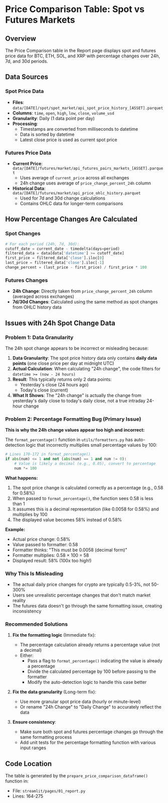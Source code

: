 # Price Comparison Table: Spot vs Futures Markets

## Overview
The Price Comparison table in the Report page displays spot and futures price data for BTC, ETH, SOL, and XRP with percentage changes over 24h, 7d, and 30d periods.

## Data Sources

### Spot Price Data
- **Files**: `data/[DATE]/spot/spot_market/api_spot_price_history_[ASSET].parquet`
- **Columns**: `time`, `open`, `high`, `low`, `close`, `volume_usd`
- **Granularity**: Daily (1 data point per day)
- **Processing**: 
  - Timestamps are converted from milliseconds to datetime
  - Data is sorted by datetime
  - Latest close price is used as current spot price

### Futures Price Data
- **Current Price**: `data/[DATE]/futures/market/api_futures_pairs_markets_[ASSET].parquet`
  - Uses average of `current_price` across all exchanges
  - 24h change uses average of `price_change_percent_24h` column
- **Historical Data**: `data/[DATE]/futures/market/api_price_ohlc_history.parquet`
  - Used for 7d and 30d change calculations
  - Contains OHLC data for longer-term comparisons

## How Percentage Changes Are Calculated

### Spot Changes
```python
# For each period (24h, 7d, 30d):
cutoff_date = current_date - timedelta(days=period)
filtered_data = data[data['datetime'] >= cutoff_date]
first_price = filtered_data['close'].iloc[0]
last_price = filtered_data['close'].iloc[-1]
change_percent = (last_price - first_price) / first_price * 100
```

### Futures Changes
- **24h Change**: Directly taken from `price_change_percent_24h` column (averaged across exchanges)
- **7d/30d Changes**: Calculated using the same method as spot changes from OHLC history data

## Issues with 24h Spot Change Data

### Problem 1: Data Granularity
The 24h spot change appears to be incorrect or misleading because:

1. **Data Granularity**: The spot price history data only contains **daily data points** (one close price per day at midnight UTC)
2. **Actual Calculation**: When calculating "24h change", the code filters for `datetime >= (now - 24 hours)`
3. **Result**: This typically returns only 2 data points:
   - Yesterday's close (24 hours ago)
   - Today's close (current)
4. **What It Shows**: The "24h change" is actually the change from yesterday's daily close to today's daily close, not a true intraday 24-hour change

### Problem 2: Percentage Formatting Bug (Primary Issue)
**This is why the 24h change values appear too high and incorrect:**

The `format_percentage()` function in `utils/formatters.py` has auto-detection logic that incorrectly multiplies small percentage values by 100:

```python
# Lines 170-172 in format_percentage()
if abs(num) <= 1 and not (abs(num) == 1 and num != 0):
    # Value is likely a decimal (e.g., 0.05), convert to percentage
    num *= 100
```

**What happens:**
1. The spot price change is calculated correctly as a percentage (e.g., 0.58 for 0.58%)
2. When passed to `format_percentage()`, the function sees 0.58 is less than 1
3. It assumes this is a decimal representation (like 0.0058 for 0.58%) and multiplies by 100
4. The displayed value becomes 58% instead of 0.58%

**Example:**
- Actual price change: 0.58%
- Value passed to formatter: 0.58
- Formatter thinks: "This must be 0.0058 (decimal form)"
- Formatter multiplies: 0.58 × 100 = 58
- Displayed result: 58% (100x too high!)

### Why This Is Misleading
- The actual daily price changes for crypto are typically 0.5-3%, not 50-300%
- Users see unrealistic percentage changes that don't match market reality
- The futures data doesn't go through the same formatting issue, creating inconsistency

### Recommended Solutions
1. **Fix the formatting logic** (Immediate fix):
   - The percentage calculation already returns a percentage value (not a decimal)
   - Either:
     - Pass a flag to `format_percentage()` indicating the value is already a percentage
     - Divide the calculated percentage by 100 before passing to the formatter
     - Modify the auto-detection logic to handle this case better

2. **Fix the data granularity** (Long-term fix):
   - Use more granular spot price data (hourly or minute-level)
   - Or rename "24h Change" to "Daily Change" to accurately reflect the data

3. **Ensure consistency**:
   - Make sure both spot and futures percentage changes go through the same formatting process
   - Add unit tests for the percentage formatting function with various input ranges

## Code Location
The table is generated by the `prepare_price_comparison_dataframe()` function in:
- File: `streamlit/pages/01_report.py`
- Lines: 164-275